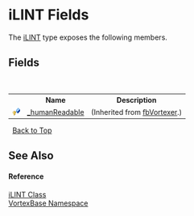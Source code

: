 # iLINT Fields
 

The <a href="T_VortexBase_iLINT.md">iLINT</a> type exposes the following members.


## Fields
&nbsp;<table><tr><th></th><th>Name</th><th>Description</th></tr><tr><td>![Protected field](media/protfield.gif "Protected field")</td><td><a href="F_VortexBase_fbVortexer__humanReadable.md">_humanReadable</a></td><td> (Inherited from <a href="T_VortexBase_fbVortexer.md">fbVortexer</a>.)</td></tr></table>&nbsp;
<a href="#ilint-fields">Back to Top</a>

## See Also


#### Reference
<a href="T_VortexBase_iLINT.md">iLINT Class</a><br /><a href="N_VortexBase.md">VortexBase Namespace</a><br />